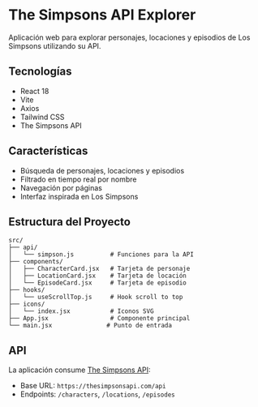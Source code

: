 # The Simpsons API Explorer

Aplicación web para explorar personajes, locaciones y episodios de Los Simpsons utilizando su API.

## Tecnologías

- React 18
- Vite
- Axios
- Tailwind CSS
- The Simpsons API

## Características

- Búsqueda de personajes, locaciones y episodios
- Filtrado en tiempo real por nombre
- Navegación por páginas
- Interfaz inspirada en Los Simpsons

## Estructura del Proyecto

```
src/
├── api/
│   └── simpson.js          # Funciones para la API
├── components/
│   ├── CharacterCard.jsx   # Tarjeta de personaje
│   ├── LocationCard.jsx    # Tarjeta de locación
│   └── EpisodeCard.jsx     # Tarjeta de episodio
├── hooks/
│   └── useScrollTop.js     # Hook scroll to top
├── icons/
│   └── index.jsx           # Iconos SVG
├── App.jsx                 # Componente principal
└── main.jsx               # Punto de entrada
```

## API

La aplicación consume [The Simpsons API](https://thesimpsonsapi.com/):

- Base URL: `https://thesimpsonsapi.com/api`
- Endpoints: `/characters`, `/locations`, `/episodes`
